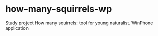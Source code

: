 how-many-squirrels-wp
=====================

Study project
How many squirrels: tool for young naturalist. WinPhone application
